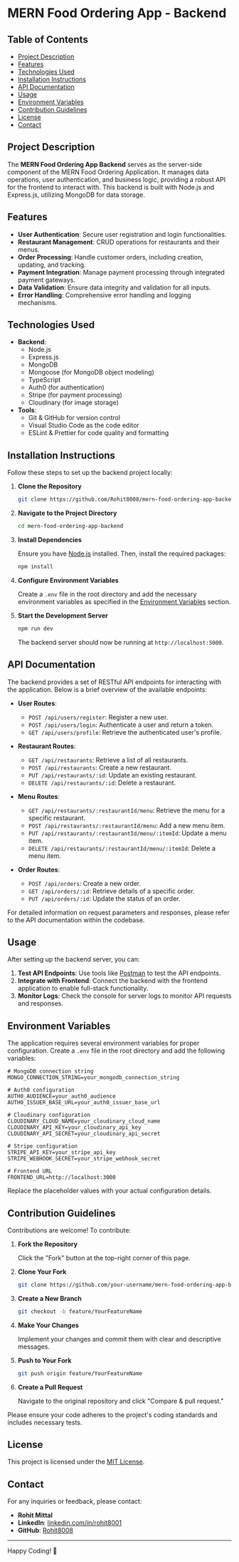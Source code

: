 # MERN Food Ordering App - Backend

## Table of Contents

- [Project Description](#project-description)
- [Features](#features)
- [Technologies Used](#technologies-used)
- [Installation Instructions](#installation-instructions)
- [API Documentation](#api-documentation)
- [Usage](#usage)
- [Environment Variables](#environment-variables)
- [Contribution Guidelines](#contribution-guidelines)
- [License](#license)
- [Contact](#contact)

## Project Description

The **MERN Food Ordering App Backend** serves as the server-side component of the MERN Food Ordering Application. It manages data operations, user authentication, and business logic, providing a robust API for the frontend to interact with. This backend is built with Node.js and Express.js, utilizing MongoDB for data storage.

## Features

- **User Authentication**: Secure user registration and login functionalities.
- **Restaurant Management**: CRUD operations for restaurants and their menus.
- **Order Processing**: Handle customer orders, including creation, updating, and tracking.
- **Payment Integration**: Manage payment processing through integrated payment gateways.
- **Data Validation**: Ensure data integrity and validation for all inputs.
- **Error Handling**: Comprehensive error handling and logging mechanisms.

## Technologies Used

- **Backend**:
  - Node.js
  - Express.js
  - MongoDB
  - Mongoose (for MongoDB object modeling)
  - TypeScript
  - Auth0 (for authentication)
  - Stripe (for payment processing)
  - Cloudinary (for image storage)
- **Tools**:
  - Git & GitHub for version control
  - Visual Studio Code as the code editor
  - ESLint & Prettier for code quality and formatting

## Installation Instructions

Follow these steps to set up the backend project locally:

1. **Clone the Repository**

   ```bash
   git clone https://github.com/Rohit8008/mern-food-ordering-app-backend.git
   ```

2. **Navigate to the Project Directory**

   ```bash
   cd mern-food-ordering-app-backend
   ```

3. **Install Dependencies**

   Ensure you have [Node.js](https://nodejs.org/) installed. Then, install the required packages:

   ```bash
   npm install
   ```

4. **Configure Environment Variables**

   Create a `.env` file in the root directory and add the necessary environment variables as specified in the [Environment Variables](#environment-variables) section.

5. **Start the Development Server**

   ```bash
   npm run dev
   ```

   The backend server should now be running at `http://localhost:5000`.

## API Documentation

The backend provides a set of RESTful API endpoints for interacting with the application. Below is a brief overview of the available endpoints:

- **User Routes**:
  - `POST /api/users/register`: Register a new user.
  - `POST /api/users/login`: Authenticate a user and return a token.
  - `GET /api/users/profile`: Retrieve the authenticated user's profile.

- **Restaurant Routes**:
  - `GET /api/restaurants`: Retrieve a list of all restaurants.
  - `POST /api/restaurants`: Create a new restaurant.
  - `PUT /api/restaurants/:id`: Update an existing restaurant.
  - `DELETE /api/restaurants/:id`: Delete a restaurant.

- **Menu Routes**:
  - `GET /api/restaurants/:restaurantId/menu`: Retrieve the menu for a specific restaurant.
  - `POST /api/restaurants/:restaurantId/menu`: Add a new menu item.
  - `PUT /api/restaurants/:restaurantId/menu/:itemId`: Update a menu item.
  - `DELETE /api/restaurants/:restaurantId/menu/:itemId`: Delete a menu item.

- **Order Routes**:
  - `POST /api/orders`: Create a new order.
  - `GET /api/orders/:id`: Retrieve details of a specific order.
  - `PUT /api/orders/:id`: Update the status of an order.

For detailed information on request parameters and responses, please refer to the API documentation within the codebase.

## Usage

After setting up the backend server, you can:

1. **Test API Endpoints**: Use tools like [Postman](https://www.postman.com/) to test the API endpoints.
2. **Integrate with Frontend**: Connect the backend with the frontend application to enable full-stack functionality.
3. **Monitor Logs**: Check the console for server logs to monitor API requests and responses.

## Environment Variables

The application requires several environment variables for proper configuration. Create a `.env` file in the root directory and add the following variables:

```env
# MongoDB connection string
MONGO_CONNECTION_STRING=your_mongodb_connection_string

# Auth0 configuration
AUTH0_AUDIENCE=your_auth0_audience
AUTH0_ISSUER_BASE_URL=your_auth0_issuer_base_url

# Cloudinary configuration
CLOUDINARY_CLOUD_NAME=your_cloudinary_cloud_name
CLOUDINARY_API_KEY=your_cloudinary_api_key
CLOUDINARY_API_SECRET=your_cloudinary_api_secret

# Stripe configuration
STRIPE_API_KEY=your_stripe_api_key
STRIPE_WEBHOOK_SECRET=your_stripe_webhook_secret

# Frontend URL
FRONTEND_URL=http://localhost:3000
```

Replace the placeholder values with your actual configuration details.

## Contribution Guidelines

Contributions are welcome! To contribute:

1. **Fork the Repository**

   Click the "Fork" button at the top-right corner of this page.

2. **Clone Your Fork**

   ```bash
   git clone https://github.com/your-username/mern-food-ordering-app-backend.git
   ```

3. **Create a New Branch**

   ```bash
   git checkout -b feature/YourFeatureName
   ```

4. **Make Your Changes**

   Implement your changes and commit them with clear and descriptive messages.

5. **Push to Your Fork**

   ```bash
   git push origin feature/YourFeatureName
   ```

6. **Create a Pull Request**

   Navigate to the original repository and click "Compare & pull request."

Please ensure your code adheres to the project's coding standards and includes necessary tests.

## License

This project is licensed under the [MIT License](https://opensource.org/licenses/MIT).

## Contact

For any inquiries or feedback, please contact:

- **Rohit Mittal**
- **LinkedIn**: [linkedin.com/in/rohit8001](https://linkedin.com/in/rohit8001)
- **GitHub**: [Rohit8008](https://github.com/Rohit8008)

---

Happy Coding! 🚀 
